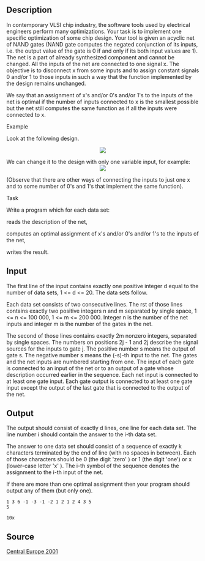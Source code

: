 <h2>Description</h2><p>In contemporary VLSI chip industry, the software tools used by electrical engineers perform many optimizations. Your task is to implement one specific optimization of some chip design. Your tool is given an acyclic net of NAND gates (NAND gate computes the negated conjunction of its inputs, i.e. the output value of the gate is 0 if and only if its both input values are 1). The net is a part of already synthesized component and cannot be changed. All the inputs of the net are connected to one signal x. The objective is to disconnect x from some inputs and to assign constant signals 0 and/or 1 to those inputs in such a way that the function implemented by the design remains unchanged.
</p>
We say that an assignment of x's and/or 0's and/or 1's to the inputs of the net is optimal if the number of inputs connected to x is the smallest possible but the net still computes the same function as if all the inputs were connected to x.


Example

Look at the following design.

<center><img src="images/1435_1.jpg"></center><p>
</p>
We can change it to the design with only one variable input, for example: 

<center><img src="images/1435_2.jpg"></center><p>
</p>
(Observe that there are other ways of connecting the inputs to just one x and to some number of 0's and 1's that implement the same function).


Task

Write a program which for each data set:

reads the description of the net,

computes an optimal assignment of x's and/or 0's and/or 1's to the inputs of the net,

writes the result.
<h2>Input</h2><p>The first line of the input contains exactly one positive integer d equal to the number of data sets, 1 &lt;= d &lt;= 20. The data sets follow.
</p>
Each data set consists of two consecutive lines. The rst of those lines contains exactly two positive integers n and m separated by single space, 1 &lt;= n &lt;= 100 000, 1 &lt;= m &lt;= 200 000. Integer n is the number of the net inputs and integer m is the number of the gates in the net.

The second of those lines contains exactly 2m nonzero integers, separated by single spaces. The numbers on positions 2j - 1 and 2j describe the signal sources for the inputs to gate j. The positive number s means the output of gate s. The negative number s means the (-s)-th input to the net. The gates and the net inputs are numbered starting from one. The input of each gate is connected to an input of the net or to an output of a gate whose description occurred earlier in the sequence. Each net input is connected to at least one gate input. Each gate output is connected to at least one gate input except the output of the last gate that is connected to the output of the net.<h2>Output</h2><p>The output should consist of exactly d lines, one line for each data set. The line number i should contain the answer to the i-th data set.
</p>
The answer to one data set should consist of a sequence of exactly k characters terminated by the end of line (with no spaces in between). Each of those characters should be 0 (the digit 'zero' ) or 1 (the digit 'one') or x (lower-case letter 'x' ). The i-th symbol of the sequence denotes the assignment to the i-th input of the net.

If there are more than one optimal assignment then your program should output any of them (but only one).<pre><code class="language-input1">1
3 6
-1 -3 -1 -2 1 2 1 2 4 3 5 5</code></pre><pre><code class="language-output1">10x</code></pre><h2>Source</h2><a href="searchproblem?field=source&amp;key=Central+Europe+2001">Central Europe 2001</a>